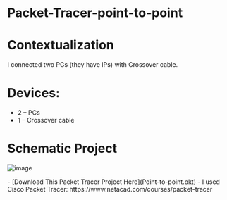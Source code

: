 # Packet-Tracer-point-to-point
# Contextualization
I connected two PCs (they have IPs) with Crossover cable.
# Devices:
- 2 – PCs
- 1 – Crossover cable
# Schematic Project
![image](https://github.com/KaikyM/Packet-Tracer-point-to-point/assets/127446435/fa606e12-5dde-4698-9133-1319794bc8c2)
<link rel="stylesheet" type="text/css" href="estilo.css">
- [Download This Packet Tracer Project Here](Point-to-point.pkt)
- I used Cisco Packet Tracer: https://www.netacad.com/courses/packet-tracer
